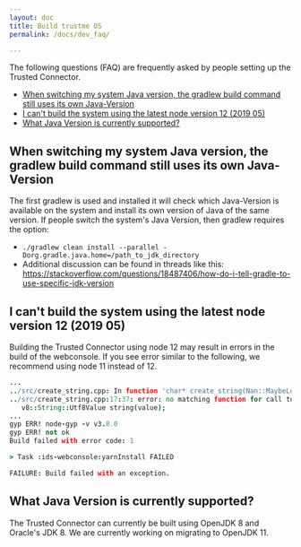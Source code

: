 ```yaml
---
layout: doc
title: Build trustme OS
permalink: /docs/dev_faq/

---
```


The following questions (FAQ) are frequently asked by people setting up the Trusted Connector.

- [When switching my system Java version, the gradlew build command still uses its own Java-Version](#when-switching-my-system-java-version-the-gradlew-build-command-still-uses-its-own-java-version)
- [I can't build the system using the latest node version 12 (2019 05)](#i-cant-build-the-system-using-the-latest-node-version-12-2019-05)
- [What Java Version is currently supported?](#what-java-version-is-currently-supported)

## When switching my system Java version, the gradlew build command still uses its own Java-Version

The first gradlew is used and installed it will check which Java-Version is available on the system and install its own version of Java of the same version. If people switch the system's Java Version, then gradlew requires the option:

- `./gradlew clean install --parallel -Dorg.gradle.java.home=/path_to_jdk_directory`
- Additional discussion can be found in threads like this: https://stackoverflow.com/questions/18487406/how-do-i-tell-gradle-to-use-specific-jdk-version

## I can't build the system using the latest node version 12 (2019 05)

Building the Trusted Connector using node 12 may result in errors in the build of the webconsole. If you see error similar to the following, we recommend using node 11 instead of 12. 

```coffee
...
../src/create_string.cpp: In function 'char* create_string(Nan::MaybeLocal<v8::Value>)':
../src/create_string.cpp:17:37: error: no matching function for call to 'v8::String::Utf8Value::Utf8Value(v8::Local<v8::Value>&)'
   v8::String::Utf8Value string(value);
...
gyp ERR! node-gyp -v v3.8.0
gyp ERR! not ok 
Build failed with error code: 1

> Task :ids-webconsole:yarnInstall FAILED

FAILURE: Build failed with an exception.
```


## What Java Version is currently supported?

The Trusted Connector can currently be built using OpenJDK 8 and Oracle's JDK 8. We are currently working on migrating to OpenJDK 11.
